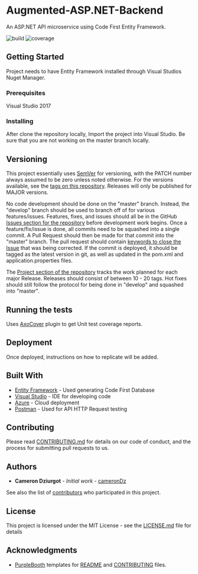 # Augmented-ASP.NET-Backend

An ASP.NET API microservice using Code First Entity Framework.

![build](https://img.shields.io/badge/build-passing-brightgreen.svg)
![coverage](https://img.shields.io/badge/code%20coverage-2.48%25-red.svg)

## Getting Started

Project needs to have Entity Framework installed through Visual Studios Nuget Manager.

### Prerequisites

Visual Studio 2017

### Installing

After clone the repository locally, Import the project into Visual Studio. Be sure that you are not working on the master branch locally.

## Versioning

This project essentially uses [SemVer](http://semver.org/) for versioning, with the PATCH number always assumed to be zero unless noted otherwise. For the versions available, see the [tags on this repository](https://github.com/cameronDz/augmented-aspnet-backend/tags). Releases will only be published for MAJOR versions.

No code development should be done on the "master" branch. Instead, the "develop" branch should be used to branch off of for various features/issues. Features, fixes, and issues should all be in the GitHub [Issues section for the repository](https://github.com/cameronDz/augmented-aspnet-backend/issues) before development work begins. Once a feature/fix/issue is done, all commits need to be squashed into a single commit. A Pull Request should then be made for that commit into the "master" branch. The pull request should contain [keywords to close the Issue](https://help.github.com/articles/closing-issues-using-keywords) that was being corrected. If the commit is deployed, it should be tagged as the latest version in git, as well as updated in the pom.xml and application.properties files.

The [Project section of the repository](https://github.com/cameronDz/augmented-aspnet-backend/projects) tracks the work planned for each major Release. Releases should consist of between 10 - 20 tags. Hot fixes should still follow the protocol for being done in "develop" and squashed into "master".

## Running the tests

Uses [AxoCover](https://marketplace.visualstudio.com/items?itemName=axodox1.AxoCover&showQnADialog=true) plugin to get Unit test coverage reports.

## Deployment

Once deployed, instructions on how to replicate will be added.

## Built With

* [Entity Framework](https://docs.microsoft.com/en-us/ef/) - Used generating Code First Database
* [Visual Studio](https://visualstudio.microsoft.com/vs/) - IDE for developing code
* [Azure](https://azure.microsoft.com/en-us/) - Cloud deployment
* [Postman](https://www.getpostman.com/) - Used for API HTTP Request testing 

## Contributing

Please read [CONTRIBUTING.md](CONTRIBUTING.md) for details on our code of conduct, and the process for submitting pull requests to us.

## Authors

* **Cameron Dziurgot** - *Initial work* - [cameronDz](https://github.com/cameronDz)

See also the list of [contributors](https://github.com/cameronDz/augmented-aspnet-backend/contributors) who participated in this project.

## License

This project is licensed under the MIT License - see the [LICENSE.md](LICENSE.md) file for details

## Acknowledgments

* [PurpleBooth](https://github.com/PurpleBooth) templates for [README](https://gist.github.com/PurpleBooth/109311bb0361f32d87a2) and [CONTRIBUTING](https://gist.github.com/PurpleBooth/b24679402957c63ec426) files.
